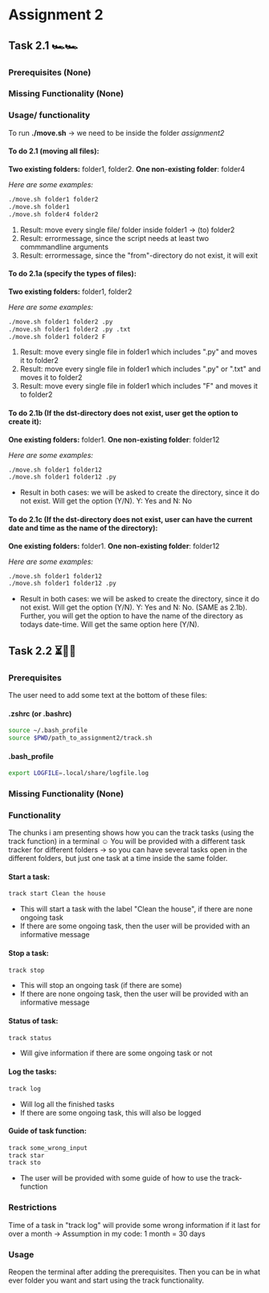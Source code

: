 # Assignment 2

## Task 2.1 🏎🏎

### Prerequisites (None)

### Missing Functionality (None)

### Usage/ functionality
To run **./move.sh** -> we need to be inside the folder *assignment2*

#### To do 2.1 (moving all files):
**Two existing folders:** folder1, folder2. **One non-existing folder**: folder4

*Here are some examples:*

```bash
./move.sh folder1 folder2 
./move.sh folder1
./move.sh folder4 folder2
```
  1. Result: move every single file/ folder inside folder1 -> (to) folder2
  2. Result: errormessage, since the script needs at least two commmandline arguments
  3. Result: errormessage, since the "from"-directory do not exist, it will exit


#### To do 2.1a (specify the types of files):
**Two existing folders:** folder1, folder2

*Here are some examples:*

```bash
./move.sh folder1 folder2 .py 
./move.sh folder1 folder2 .py .txt
./move.sh folder1 folder2 F
```
  1. Result: move every single file in folder1 which includes ".py" and moves it to folder2
  2. Result: move every single file in folder1 which includes ".py" or ".txt" and moves it to folder2
  3. Result: move every single file in folder1 which includes "F" and moves it to folder2

#### To do 2.1b (If the dst-directory does not exist, user get the option to create it):
**One existing folders:** folder1. **One non-existing folder**: folder12

*Here are some examples:*

```bash
./move.sh folder1 folder12
./move.sh folder1 folder12 .py
```
  - Result in both cases: we will be asked to create the directory, since it do not exist. Will get the option (Y/N). Y: Yes and N: No


#### To do 2.1c (If the dst-directory does not exist, user can have the current date and time as the name of the directory):
**One existing folders:** folder1. **One non-existing folder**: folder12

*Here are some examples:*

```bash
./move.sh folder1 folder12
./move.sh folder1 folder12 .py
```
  - Result in both cases: we will be asked to create the directory, since it do not exist. Will get the option (Y/N). Y: Yes and N: No. (SAME as 2.1b). Further, you will get the option to have the name of the directory as todays date-time. Will get the same option here (Y/N).


## Task 2.2 ⏳✍🏼

### Prerequisites

The user need to add some text at the bottom of these files:

#### .zshrc (or .bashrc)
```bash
source ~/.bash_profile
source $PWD/path_to_assignment2/track.sh
```

#### .bash_profile
```bash
export LOGFILE=.local/share/logfile.log
```

### Missing Functionality (None)

### Functionality
The chunks i am presenting shows how you can the track tasks (using the track function) in a terminal ☺️
You will be provided with a different task tracker for different folders -> so you can have several tasks open in the different folders, but just one task at a time inside the same folder.

#### Start a task:
```bash
track start Clean the house
```
  - This will start a task with the label "Clean the house", if there are none ongoing task
  - If there are some ongoing task, then the user will be provided with an informative message

#### Stop a task:
```bash
track stop
```
  - This will stop an ongoing task (if there are some)
  - If there are none ongoing task, then the user will be provided with an informative message

#### Status of task:
```bash
track status
```
  - Will give information if there are some ongoing task or not

#### Log the tasks:
```bash
track log
```
  - Will log all the finished tasks
  - If there are some ongoing task, this will also be logged

#### Guide of task function:
```bash
track some_wrong_input
track star
track sto
```
  - The user will be provided with some guide of how to use the track-function

### Restrictions

Time of a task in "track log" will provide some wrong information if it last for over a month -> Assumption in my code: 1 month = 30 days

### Usage
Reopen the terminal after adding the prerequisites.
Then you can be in what ever folder you want and start using the track functionality.

